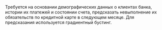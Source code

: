 Требуется на основании демографических данных о клиентах банка, истории их платежей и состоянии счета, предсказать невыполнение их обязательств по кредитной карте в следующем месяце.
Для предсказания используется градиентный бустинг.
